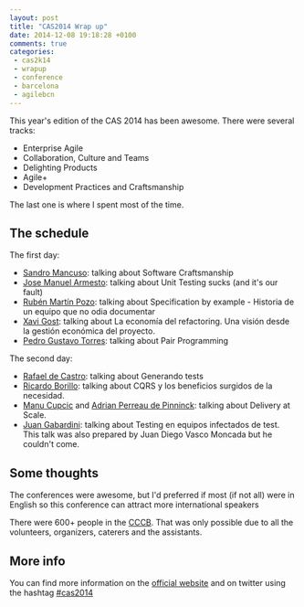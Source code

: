 ```yaml
---
layout: post
title: "CAS2014 Wrap up"
date: 2014-12-08 19:18:28 +0100
comments: true
categories: 
 - cas2k14
 - wrapup
 - conference
 - barcelona
 - agilebcn
---
```


This year's edition of the CAS 2014 has been awesome. There were several tracks:

 * Enterprise Agile
 * Collaboration, Culture and Teams
 * Delighting Products
 * Agile+
 * Development Practices and Craftsmanship

The last one is where I spent most of the time.

The schedule
----------

 The first day:

 * [Sandro Mancuso][sandro]: talking about Software Craftsmanship
 * [Jose Manuel Armesto][armesto]: talking about Unit Testing sucks (and it's our fault)
 * [Rubén Martín Pozo][rmarpozo]: talking about Specification by example - Historia de un equipo que no odia documentar
 * [Xavi Gost][xavigost]: talking about La economía del refactoring. Una visión desde la gestión económica del proyecto.
 * [Pedro Gustavo Torres][pedro]: talking about Pair Programming

 The second day:
 
 * [Rafael de Castro][rafa]: talking about Generando tests
 * [Ricardo Borillo][borillo]: talking about CQRS y los beneficios surgidos de la necesidad.
 * [Manu Cupcic][manu] and [Adrian Perreau de Pinninck][adrian]: talking about Delivery at Scale.
 * [Juan Gabardini][jgabardini]: talking about Testing en equipos infectados de test. This talk was also prepared by Juan Diego Vasco Moncada but he couldn't come.

 Some thoughts
 ----------

 The conferences were awesome, but I'd preferred if most (if not all) were in English so this conference can attract more international speakers

 There were 600+ people in the [CCCB](http://www.cccb.org/). That was only possible due to all the volunteers, organizers, caterers and the assistants.


 More info
 --------

 You can find more information on the [official website](http://cas2014.agile-spain.org/) and on twitter using the hashtag [#cas2014](https://twitter.com/search?q=%23cas2k14&src=tyah)

 [sandro]: https://twitter.com/sandromancuso
 [rmarpozo]: https://twitter.com/rmarpozo
 [armesto]: https://twitter.com/fiunchinho
 [xavigost]: https://twitter.com/XaV1uzz
 [pedro]: https://twitter.com/_pedro_torres
 [rafa]: https://twitter.com/rafadc
 [borillo]: https://twitter.com/borillo
 [adrian]: https://twitter.com/eidrien
 [jgabardini]: https://twitter.com/jgabardini
 [manu]: https://twitter.com/cupcicm
